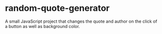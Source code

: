 # random-quote-generator
A small JavaScript project that changes the quote and author on the click of a button as well as background color.
